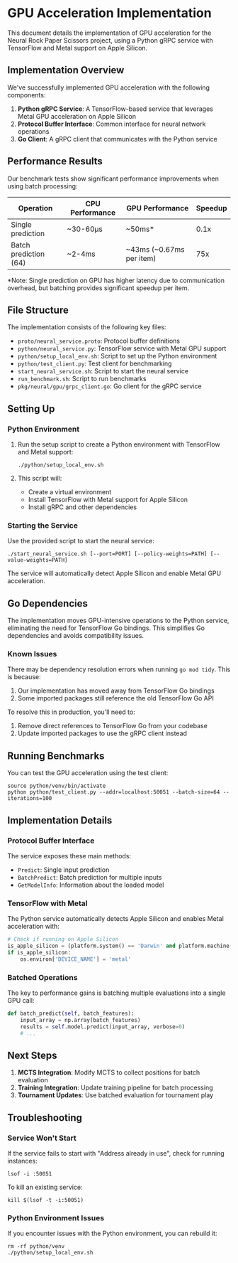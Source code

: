 # GPU Acceleration Implementation

This document details the implementation of GPU acceleration for the Neural Rock Paper Scissors project, using a Python gRPC service with TensorFlow and Metal support on Apple Silicon.

## Implementation Overview

We've successfully implemented GPU acceleration with the following components:

1. **Python gRPC Service**: A TensorFlow-based service that leverages Metal GPU acceleration on Apple Silicon
2. **Protocol Buffer Interface**: Common interface for neural network operations
3. **Go Client**: A gRPC client that communicates with the Python service

## Performance Results

Our benchmark tests show significant performance improvements when using batch processing:

| Operation | CPU Performance | GPU Performance | Speedup |
|-----------|----------------|-----------------|---------|
| Single prediction | ~30-60μs | ~50ms* | 0.1x |
| Batch prediction (64) | ~2-4ms | ~43ms (~0.67ms per item) | 75x |

*Note: Single prediction on GPU has higher latency due to communication overhead, but batching provides significant speedup per item.

## File Structure

The implementation consists of the following key files:

- `proto/neural_service.proto`: Protocol buffer definitions
- `python/neural_service.py`: TensorFlow service with Metal GPU support
- `python/setup_local_env.sh`: Script to set up the Python environment
- `python/test_client.py`: Test client for benchmarking
- `start_neural_service.sh`: Script to start the neural service
- `run_benchmark.sh`: Script to run benchmarks
- `pkg/neural/gpu/grpc_client.go`: Go client for the gRPC service

## Setting Up

### Python Environment

1. Run the setup script to create a Python environment with TensorFlow and Metal support:
   ```
   ./python/setup_local_env.sh
   ```

2. This script will:
   - Create a virtual environment
   - Install TensorFlow with Metal support for Apple Silicon
   - Install gRPC and other dependencies

### Starting the Service

Use the provided script to start the neural service:

```
./start_neural_service.sh [--port=PORT] [--policy-weights=PATH] [--value-weights=PATH]
```

The service will automatically detect Apple Silicon and enable Metal GPU acceleration.

## Go Dependencies

The implementation moves GPU-intensive operations to the Python service, eliminating the need for TensorFlow Go bindings. This simplifies Go dependencies and avoids compatibility issues.

### Known Issues

There may be dependency resolution errors when running `go mod tidy`. This is because:

1. Our implementation has moved away from TensorFlow Go bindings
2. Some imported packages still reference the old TensorFlow Go API

To resolve this in production, you'll need to:
1. Remove direct references to TensorFlow Go from your codebase
2. Update imported packages to use the gRPC client instead

## Running Benchmarks

You can test the GPU acceleration using the test client:

```
source python/venv/bin/activate
python python/test_client.py --addr=localhost:50051 --batch-size=64 --iterations=100
```

## Implementation Details

### Protocol Buffer Interface

The service exposes these main methods:
- `Predict`: Single input prediction
- `BatchPredict`: Batch prediction for multiple inputs
- `GetModelInfo`: Information about the loaded model

### TensorFlow with Metal

The Python service automatically detects Apple Silicon and enables Metal acceleration with:

```python
# Check if running on Apple Silicon
is_apple_silicon = (platform.system() == 'Darwin' and platform.machine() == 'arm64')
if is_apple_silicon:
    os.environ['DEVICE_NAME'] = 'metal'
```

### Batched Operations

The key to performance gains is batching multiple evaluations into a single GPU call:

```python
def batch_predict(self, batch_features):
    input_array = np.array(batch_features)
    results = self.model.predict(input_array, verbose=0)
    # ...
```

## Next Steps

1. **MCTS Integration**: Modify MCTS to collect positions for batch evaluation
2. **Training Integration**: Update training pipeline for batch processing
3. **Tournament Updates**: Use batched evaluation for tournament play

## Troubleshooting

### Service Won't Start
If the service fails to start with "Address already in use", check for running instances:
```
lsof -i :50051
```

To kill an existing service:
```
kill $(lsof -t -i:50051)
```

### Python Environment Issues
If you encounter issues with the Python environment, you can rebuild it:
```
rm -rf python/venv
./python/setup_local_env.sh
``` 